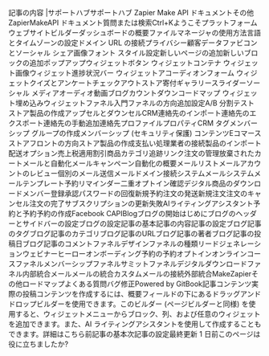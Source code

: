 記事の内容 |サポートハブサポートハブ Zapier Make API ドキュメントその他ZapierMakeAPI ドキュメント質問または検索Ctrl+Kようこそプラットフォームウェブサイトビルダーダッシュボードの概要ファイルマネージャの使用方法言語とタイムゾーンの設定ドメイン URL の接続プライバシー顧客データファビコンとソーシャル シェア画像フォント スタイル設定新しいページの追加新しいブロックの追加ポップアップウィジェットボタン ウィジェットコンテナ ウィジェット画像ウィジェット進捗状況バー ウィジェットアコーディオンフォーム ウィジェットクイズとアンケートチェックアウトストア寄付ギャラリースライダーソーシャル メディアオーディオ動画ブログカウントダウンコードマップ ウィジェット埋め込みウィジェットファネル入門ファネルの方向追加設定A/B 分割テストストア製品の作成アップセルとダウンセルCRM連絡先のインポート連絡先のエクスポート連絡先の手動追加連絡先プロファイルプロパティCRM タグメンバーシップ グループの作成メンバーシップ (セキュリティ保護) コンテンツEコマースストアフロントの方向ストア製品の作成支払い処理業者の接続製品のインポート配送オプション売上税適用割引商品カテゴリ追跡リンク注文の管理放棄されたカートメールと自動化メールキャンペーン自動化の概要メールリストメールアカウントのレビュー個別のメール送信メールドメイン接続システムメールシステムメールテンプレート予約リマインダー二重オプトイン確認デジタル商品のダウンロードメンバー登録承認パスワードの回復新規予約注文の発送新規注文注文のキャンセル注文の完了サブスクリプションの更新失敗AIライティングアシスタント予約と予約予約の作成Facebook CAPIBlogブログの開始はじめにブログのヘッダーとサイドバーの設定ブログの設定記事の基本記事の内容記事の設定ブログ記事のタグブログ記事のカテゴリブログ記事のURLブログ記事の著者ブログ記事の投稿日ブログ記事のコメントファネルデザインファネルの種類リードジェネレーションウェビナーヒーローオンボーディング予約の予約オプトインオンラインコースファネルメンバーシップファネルサミットファネルデジタルダウンロードファネル内部統合メールメールの統合カスタムメールの接続外部統合MakeZapierその他ロードマップよくある質問バグ修正Powered by GitBook記事コンテンツ実際の投稿コンテンツを作成するには、概要フィールドの下にあるドラッグアンドドロップビルダーを使用できます。このビルダー (ページビルダーと同様) を使用すると、ウィジェットメニューからブロック、列、および任意のウィジェットを追加できます。また、AI ライティングアシスタントを使用して作成することもできます。詳細はこちら前記事の基本次記事の設定最終更新 1 日前このページは役に立ちましたか?